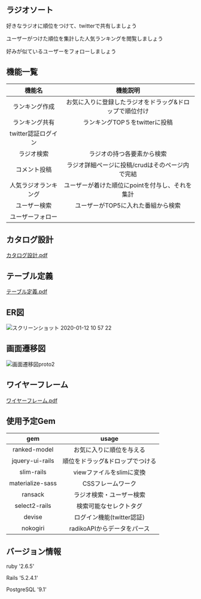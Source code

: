 
## ラジオソート
好きなラジオに順位をつけて、twitterで共有しましょう

ユーザーがつけた順位を集計した人気ランキングを閲覧しましょう

好みが似ているユーザーをフォローしましょう
## 機能一覧
| 機能名 | 機能説明 |
|:---:|:---:|
|ランキング作成 |お気に入りに登録したラジオをドラッグ&ドロップで順位付け |
|ランキング共有 |ランキングTOP５をtwitterに投稿 |
|twitter認証ログイン | |
|ラジオ検索 |ラジオの持つ各要素から検索 |
|コメント投稿 |ラジオ詳細ページに投稿/crudはそのページ内で完結 |
|人気ラジオランキング |ユーザーが着けた順位にpointを付与し、それを集計 |
|ユーザー検索 |ユーザーがTOP5に入れた番組から検索 |
|ユーザーフォロー | |

## カタログ設計
[カタログ設計.pdf](https://github.com/takayuki-takahashi-dic/radio-sort/files/4050315/-.1.pdf)


## テーブル定義
[テーブル定義.pdf](https://github.com/takayuki-takahashi-dic/radio-sort/files/4050138/-.pdf)


## ER図
![スクリーンショット 2020-01-12 10 57 22](https://user-images.githubusercontent.com/53632056/72213365-42496f80-3531-11ea-8d37-742a78e9961d.png)



## 画面遷移図
![画面遷移図proto2](https://user-images.githubusercontent.com/53632056/72213368-45dcf680-3531-11ea-8526-a2a43afc9612.png)


## ワイヤーフレーム
[ワイヤーフレーム.pdf](https://github.com/takayuki-takahashi-dic/radio-sort/files/4050139/default.pdf)


## 使用予定Gem
| gem | usage |
|:---:|:---:|
|ranked-model |お気に入りに順位を与える |
|jquery-ui-rails |順位をドラッグ&ドロップでつける |
|slim-rails |viewファイルをslimに変換 |
|materialize-sass |CSSフレームワーク |
|ransack |ラジオ検索・ユーザー検索 |
|select2-rails |検索可能なセレクトタグ |
|devise |ログイン機能(twitter認証) |
|nokogiri |radikoAPIからデータをパース |

## バージョン情報
ruby '2.6.5'

Rails '5.2.4.1'

PostgreSQL '9.1'
